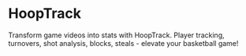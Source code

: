 # HoopTrack
Transform game videos into stats with HoopTrack. Player tracking, turnovers, shot analysis, blocks, steals - elevate your basketball game!
